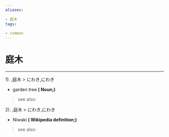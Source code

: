 ```yaml
---
aliases:
    
- 庭木
tags:
    
- common
---
```


# 庭木
---
1).
,庭木 > にわき,にわき

- garden tree
**( Noun;)**
> see also: 
            
2).
,庭木 > にわき,にわき

- Niwaki
**( Wikipedia definition;)**
> see also: 
            